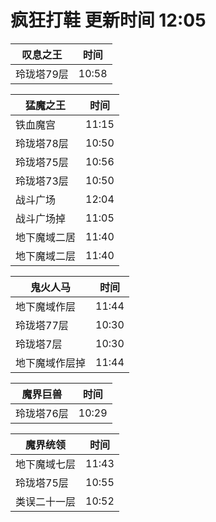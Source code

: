 # 疯狂打鞋 更新时间 12:05

| 叹息之王   | 时间    |
|--------|-------|
| 玲珑塔79层 | 10:58 |

| 猛魔之王   | 时间    |
|--------|-------|
| 铁血魔宫 | 11:15 |
| 玲珑塔78层 | 10:50 |
| 玲珑塔75层 | 10:56 |
| 玲珑塔73层 | 10:50 |
| 战斗广场 | 12:04 |
| 战斗广场掉 | 11:05 |
| 地下魔域二居 | 11:40 |
| 地下魔域二层 | 11:40 |

| 鬼火人马   | 时间    |
|--------|-------|
| 地下魔域作层 | 11:44 |
| 玲珑塔77层 | 10:30 |
| 玲珑塔7层 | 10:30 |
| 地下魔域作层掉 | 11:44 |

| 魔界巨兽   | 时间    |
|--------|-------|
| 玲珑塔76层 | 10:29 |

| 魔界统领   | 时间    |
|--------|-------|
| 地下魔域七层 | 11:43 |
| 玲珑塔75层 | 10:55 |
| 类误二十一层 | 10:52 |